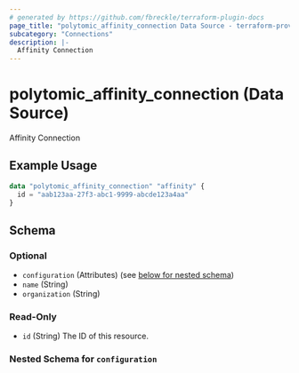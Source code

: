 ```yaml
---
# generated by https://github.com/fbreckle/terraform-plugin-docs
page_title: "polytomic_affinity_connection Data Source - terraform-provider-polytomic"
subcategory: "Connections"
description: |-
  Affinity Connection
---
```


# polytomic_affinity_connection (Data Source)

Affinity Connection

## Example Usage

```terraform
data "polytomic_affinity_connection" "affinity" {
  id = "aab123aa-27f3-abc1-9999-abcde123a4aa"
}
```

<!-- schema generated by tfplugindocs -->
## Schema

### Optional

- `configuration` (Attributes) (see [below for nested schema](#nestedatt--configuration))
- `name` (String)
- `organization` (String)

### Read-Only

- `id` (String) The ID of this resource.

<a id="nestedatt--configuration"></a>
### Nested Schema for `configuration`


